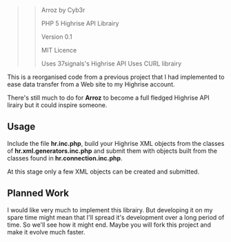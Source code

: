 >> Arroz by Cyb3r
>>
>> PHP 5 Highrise API Librairy
>>
>> Version 0.1
>>
>> MIT Licence
>>
>> Uses 37signals's Highrise API
>> Uses CURL librairy

This is a reorganised code from a previous project that I had implemented to ease data transfer from a Web site to my Highrise account.

There's still much to do for **Arroz** to become a full fledged Highrise API lirairy but it could inspire someone.

## Usage

Include the file **hr.inc.php**, build your Highrise XML objects from the classes of **hr.xml.generators.inc.php** and submit them with objects built from the classes found in **hr.connection.inc.php**.

At this stage only a few XML objects can be created and submitted.

## Planned Work

I would like very much to implement this librairy. But developing it on my spare time might mean that I'll spread it's development over a long period of time. So we'll see how it might end. Maybe you will fork this project and make it evolve much faster.

